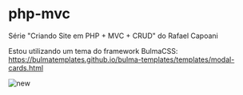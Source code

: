 # php-mvc
Série "Criando Site em PHP + MVC + CRUD" do Rafael Capoani

Estou utilizando um tema do framework BulmaCSS: https://bulmatemplates.github.io/bulma-templates/templates/modal-cards.html

![new](https://user-images.githubusercontent.com/37590954/156278817-ca26ddbb-c613-4876-886c-ebfa29c1569e.PNG)
